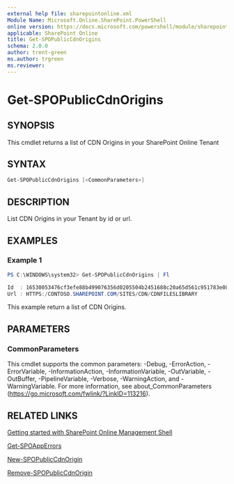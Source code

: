 ```yaml
---
external help file: sharepointonline.xml
Module Name: Microsoft.Online.SharePoint.PowerShell
online version: https://docs.microsoft.com/powershell/module/sharepoint-online/get-spopubliccdnorigins
applicable: SharePoint Online
title: Get-SPOPublicCdnOrigins
schema: 2.0.0
author: trent-green
ms.author: trgreen
ms.reviewer:
---
```


# Get-SPOPublicCdnOrigins

## SYNOPSIS
This cmdlet returns a list of CDN Origins in your SharePoint Online Tenant

## SYNTAX

```powershell
Get-SPOPublicCdnOrigins [<CommonParameters>]
```

## DESCRIPTION
List CDN Origins in your Tenant by id or url.

## EXAMPLES

### Example 1
```powershell
PS C:\WINDOWS\system32> Get-SPOPublicCdnOrigins | Fl

Id  : 16530053476cf3efe88b499076356d0205504b2451688c20a65d561c951783e0859ac590
Url : HTTPS:/CONTOSO.SHAREPOINT.COM/SITES/CDN/CDNFILESLIBRARY
```

This example return a list of CDN Origins.

## PARAMETERS

### CommonParameters
This cmdlet supports the common parameters: -Debug, -ErrorAction, -ErrorVariable, -InformationAction, -InformationVariable, -OutVariable, -OutBuffer, -PipelineVariable, -Verbose, -WarningAction, and -WarningVariable. For more information, see about_CommonParameters (https://go.microsoft.com/fwlink/?LinkID=113216).


## RELATED LINKS
[Getting started with SharePoint Online Management Shell](https://docs.microsoft.com/powershell/sharepoint/sharepoint-online/connect-sharepoint-online?view=sharepoint-ps)

[Get-SPOAppErrors](Get-SPOAppErrors.md)

[New-SPOPublicCdnOrigin](New-SPOPublicCdnOrigin.md)

[Remove-SPOPublicCdnOrigin](Remove-SPOPublicCdnOrigin.md)
